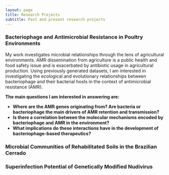 ```yaml
---
layout: page
title: Research Projects
subtitle: Past and present research projects
---
```


### Bacteriophage and Antimicrobial Resistance in Poultry Environments

My work investigates microbial relationships through the lens of agricultural environments. AMR dissemination from agriculture is a public health and food safety issue and is exacerbated by antibiotic usage in agricultural production. Using previously generated datasets, I am interested in investigating the ecological and evolutionary relationships between bacteriophage and their bacterial hosts in the context of antimicrobial resistance (AMR). 

**The main questions I am interested in answering are:**
  - **Where are the AMR genes originating from? Are bacteria or bacteriophage the main drivers of AMR retention and transmission?** 
  - **Is there a correlation between the molecular mechanisms encoded by bacteriophage and AMR in the environment?**
  - **What implications do these interactions have in the development of bacteriophage-based therapeutics?**


### Microbial Communities of Rehabilitated Soils in the Brazilian Cerrado

### Superinfection Potential of Genetically Modified Nudivirus
